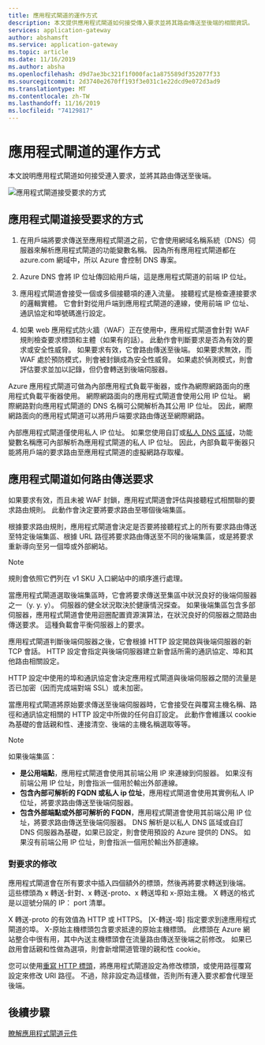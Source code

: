 ```yaml
---
title: 應用程式閘道的運作方式
description: 本文提供應用程式閘道如何接受傳入要求並將其路由傳送至後端的相關資訊。
services: application-gateway
author: abshamsft
ms.service: application-gateway
ms.topic: article
ms.date: 11/16/2019
ms.author: absha
ms.openlocfilehash: d9d7ae3bc321f1f000fac1a875589df352077f33
ms.sourcegitcommit: 2d3740e2670ff193f3e031c1e22dcd9e072d3ad9
ms.translationtype: MT
ms.contentlocale: zh-TW
ms.lasthandoff: 11/16/2019
ms.locfileid: "74129817"
---
```

# <a name="how-an-application-gateway-works"></a>應用程式閘道的運作方式

本文說明應用程式閘道如何接受連入要求，並將其路由傳送至後端。

![應用程式閘道接受要求的方式](./media/how-application-gateway-works/how-application-gateway-works.png)

## <a name="how-an-application-gateway-accepts-a-request"></a>應用程式閘道接受要求的方式

1. 在用戶端將要求傳送至應用程式閘道之前，它會使用網域名稱系統（DNS）伺服器來解析應用程式閘道的功能變數名稱。 因為所有應用程式閘道都在 azure.com 網域中，所以 Azure 會控制 DNS 專案。

2. Azure DNS 會將 IP 位址傳回給用戶端，這是應用程式閘道的前端 IP 位址。

3. 應用程式閘道會接受一個或多個接聽項的連入流量。 接聽程式是檢查連接要求的邏輯實體。 它會針對從用戶端到應用程式閘道的連線，使用前端 IP 位址、通訊協定和埠號碼進行設定。

4. 如果 web 應用程式防火牆（WAF）正在使用中，應用程式閘道會針對 WAF 規則檢查要求標頭和主體（如果有的話）。 此動作會判斷要求是否為有效的要求或安全性威脅。 如果要求有效，它會路由傳送至後端。 如果要求無效，而 WAF 處於預防模式，則會被封鎖成為安全性威脅。 如果處於偵測模式，則會評估要求並加以記錄，但仍會轉送到後端伺服器。

Azure 應用程式閘道可做為內部應用程式負載平衡器，或作為網際網路面向的應用程式負載平衡器使用。 網際網路面向的應用程式閘道會使用公用 IP 位址。 網際網路對向應用程式閘道的 DNS 名稱可公開解析為其公用 IP 位址。 因此，網際網路面向的應用程式閘道可以將用戶端要求路由傳送至網際網路。

內部應用程式閘道僅使用私人 IP 位址。 如果您使用自訂或[私人 DNS 區域](https://docs.microsoft.com/azure/dns/private-dns-overview)，功能變數名稱應可內部解析為應用程式閘道的私人 IP 位址。 因此，內部負載平衡器只能將用戶端的要求路由至應用程式閘道的虛擬網路存取權。

## <a name="how-an-application-gateway-routes-a-request"></a>應用程式閘道如何路由傳送要求

如果要求有效，而且未被 WAF 封鎖，應用程式閘道會評估與接聽程式相關聯的要求路由規則。 此動作會決定要將要求路由至哪個後端集區。

根據要求路由規則，應用程式閘道會決定是否要將接聽程式上的所有要求路由傳送至特定後端集區、根據 URL 路徑將要求路由傳送至不同的後端集區，或是將要求重新導向至另一個埠或外部網站。
>[!NOTE]
>規則會依照它們列在 v1 SKU 入口網站中的順序進行處理。 

當應用程式閘道選取後端集區時，它會將要求傳送至集區中狀況良好的後端伺服器之一（y. y. y）。 伺服器的健全狀況取決於健康情況探查。 如果後端集區包含多部伺服器，應用程式閘道會使用迴圈配置資源演算法，在狀況良好的伺服器之間路由傳送要求。 這種負載會平衡伺服器上的要求。

應用程式閘道判斷後端伺服器之後，它會根據 HTTP 設定開啟與後端伺服器的新 TCP 會話。 HTTP 設定會指定與後端伺服器建立新會話所需的通訊協定、埠和其他路由相關設定。

HTTP 設定中使用的埠和通訊協定會決定應用程式閘道與後端伺服器之間的流量是否已加密（因而完成端對端 SSL）或未加密。

當應用程式閘道將原始要求傳送至後端伺服器時，它會接受在與覆寫主機名稱、路徑和通訊協定相關的 HTTP 設定中所做的任何自訂設定。 此動作會維護以 cookie 為基礎的會話親和性、連接清空、後端的主機名稱選取等等。

 >[!NOTE]
>如果後端集區：
> - **是公用端點**，應用程式閘道會使用其前端公用 IP 來連線到伺服器。 如果沒有前端公用 IP 位址，則會指派一個用於輸出外部連線。
> - **包含內部可解析的 FQDN 或私人 ip 位址**，應用程式閘道會使用其實例私人 IP 位址，將要求路由傳送至後端伺服器。
> - **包含外部端點或外部可解析的 FQDN**，應用程式閘道會使用其前端公用 IP 位址，將要求路由傳送至後端伺服器。 DNS 解析是以私人 DNS 區域或自訂 DNS 伺服器為基礎，如果已設定，則會使用預設的 Azure 提供的 DNS。 如果沒有前端公用 IP 位址，則會指派一個用於輸出外部連線。

### <a name="modifications-to-the-request"></a>對要求的修改

應用程式閘道會在所有要求中插入四個額外的標頭，然後再將要求轉送到後端。 這些標頭為 x 轉送-針對、x 轉送-proto、x 轉送埠和 x-原始主機。 X 轉送的格式是以逗號分隔的 IP： port 清單。

X 轉送-proto 的有效值為 HTTP 或 HTTPS。 [X-轉送-埠] 指定要求到達應用程式閘道的埠。 X-原始主機標頭包含要求抵達的原始主機標頭。 此標頭在 Azure 網站整合中很有用，其中內送主機標頭會在流量路由傳送至後端之前修改。 如果已啟用會話親和性做為選項，則會新增閘道管理的親和性 cookie。

您可以使用[重寫 HTTP 標頭](https://docs.microsoft.com/azure/application-gateway/rewrite-http-headers)，將應用程式閘道設定為修改標頭，或使用路徑覆寫設定來修改 URI 路徑。 不過，除非設定為這樣做，否則所有連入要求都會代理至後端。

## <a name="next-steps"></a>後續步驟

[瞭解應用程式閘道元件](application-gateway-components.md)
